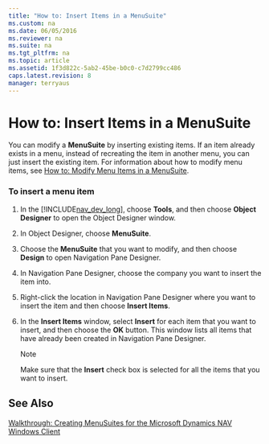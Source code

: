 ```yaml
---
title: "How to: Insert Items in a MenuSuite"
ms.custom: na
ms.date: 06/05/2016
ms.reviewer: na
ms.suite: na
ms.tgt_pltfrm: na
ms.topic: article
ms.assetid: 1f3d822c-5ab2-45be-b0c0-c7d2799cc486
caps.latest.revision: 8
manager: terryaus
---
```

# How to: Insert Items in a MenuSuite
You can modify a **MenuSuite** by inserting existing items. If an item already exists in a menu, instead of recreating the item in another menu, you can just insert the existing item. For information about how to modify menu items, see [How to: Modify Menu Items in a MenuSuite](../Topic/How%20to:%20Modify%20Menu%20Items%20in%20a%20MenuSuite.md).  
  
### To insert a menu item  
  
1.  In the [!INCLUDE[nav_dev_long](includes/nav_dev_long_md.md)], choose **Tools**, and then choose **Object Designer** to open the Object Designer window.  
  
2.  In Object Designer, choose **MenuSuite**.  
  
3.  Choose the **MenuSuite** that you want to modify, and then choose **Design** to open Navigation Pane Designer.  
  
4.  In Navigation Pane Designer, choose the company you want to insert the item into.  
  
5.  Right\-click the location in Navigation Pane Designer where you want to insert the item and then choose **Insert Items**.  
  
6.  In the **Insert Items** window, select **Insert** for each item that you want to insert, and then choose the **OK** button. This window lists all items that have already been created in Navigation Pane Designer.  
  
    > [!NOTE]  
    >  Make sure that the **Insert** check box is selected for all the items that you want to insert.  
  
## See Also  
 [Walkthrough: Creating MenuSuites for the Microsoft Dynamics NAV Windows Client](../Topic/Walkthrough:%20Creating%20MenuSuites%20for%20the%20Microsoft%20Dynamics%20NAV%20Windows%20Client.md)